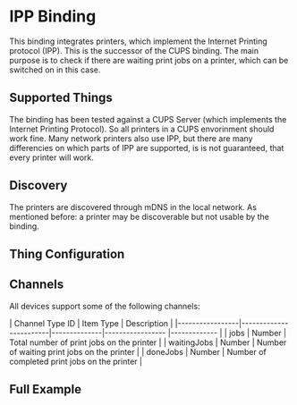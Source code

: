 # IPP Binding

This binding integrates printers, which implement the Internet Printing protocol (IPP). This is the successor of the CUPS binding.
The main purpose is to check if there are waiting print jobs on a printer, which can be switched on in this case.

## Supported Things

The binding has been tested against a CUPS Server (which implements the Internet Printing Protocol). 
So all printers in a CUPS envorinment should work fine. Many network printers also use IPP, 
but there are many differencies on which parts of IPP are supported, is is not guaranteed, that every printer will work.

## Discovery

The printers are discovered through mDNS in the local network. As mentioned before: a printer may be discoverable but not 
usable by the binding.


## Thing Configuration



## Channels

All devices support some of the following channels:

| Channel Type ID | Item Type    | Description  |
|-----------------|------------------------|--------------|----------------- |------------- |
| jobs | Number       | Total number of print jobs on the printer |
| waitingJobs | Number       | Number of waiting print jobs on the printer |
| doneJobs | Number       | Number of completed print jobs on the printer |
## Full Example
